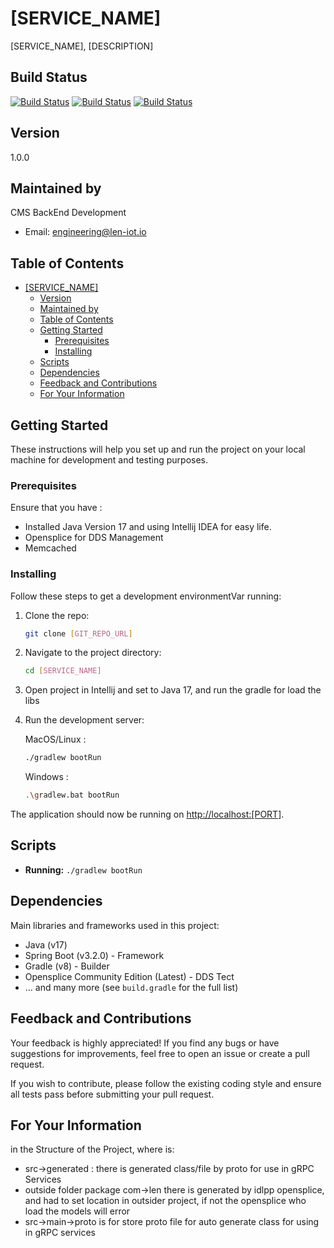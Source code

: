 # [SERVICE_NAME]

[SERVICE_NAME], [DESCRIPTION]

## Build Status
[![Build Status](https://jenkins.len-iot.id/buildStatus/icon?job=c2-nextgen%2F[SERVICE_NAME]%2Fpre-development&subject=pre-dev)](https://jenkins.len-iot.id/job/c2-nextgen/job/[SERVICE_NAME]/job/pre-development/)
[![Build Status](https://jenkins.len-iot.id/buildStatus/icon?job=c2-nextgen%2F[SERVICE_NAME]%2Fdevelopment&subject=dev)](https://jenkins.len-iot.id/job/c2-nextgen/job/[SERVICE_NAME]/job/development/)
[![Build Status](https://jenkins.len-iot.id/buildStatus/icon?job=c2-nextgen%2F[SERVICE_NAME]%2Fmain&subject=main)](https://jenkins.len-iot.id/job/c2-nextgen/job/[SERVICE_NAME]/job/main/)

## Version

1.0.0

## Maintained by

CMS BackEnd Development
- Email: [engineering@len-iot.io](mailto:engineering@len-iot.io)

## Table of Contents

- [[SERVICE_NAME]](#service-name)
  - [Version](#version)
  - [Maintained by](#maintained-by)
  - [Table of Contents](#table-of-contents)
  - [Getting Started](#getting-started)
    - [Prerequisites](#prerequisites)
    - [Installing](#installing)
  - [Scripts](#scripts)
  - [Dependencies](#dependencies)
  - [Feedback and Contributions](#feedback-and-contributions)
  - [For Your Information](#for-your-information)

## Getting Started

These instructions will help you set up and run the project on your local machine for development and testing purposes.

### Prerequisites

Ensure that you have : 
- Installed Java Version 17 and using Intellij IDEA for easy life.
- Opensplice for DDS Management
- Memcached

### Installing

Follow these steps to get a development environmentVar running:

1. Clone the repo:

    ```bash
    git clone [GIT_REPO_URL]
    ```

2. Navigate to the project directory:

    ```bash
    cd [SERVICE_NAME]
    ```

3. Open project in Intellij and set to Java 17, and run the gradle for load the libs

4. Run the development server:

    MacOS/Linux :
    ```bash
    ./gradlew bootRun
    ```

    Windows :
    ```bash
    .\gradlew.bat bootRun
    ```

The application should now be running on [http://localhost:[PORT]](http://localhost:[PORT]).

## Scripts

- **Running:** `./gradlew bootRun`

## Dependencies

Main libraries and frameworks used in this project:

- Java (v17)
- Spring Boot (v3.2.0) - Framework
- Gradle (v8) - Builder
- Opensplice Community Edition (Latest) - DDS Tect
- ... and many more (see `build.gradle` for the full list)

## Feedback and Contributions

Your feedback is highly appreciated! If you find any bugs or have suggestions for improvements, feel free to open an issue or create a pull request.

If you wish to contribute, please follow the existing coding style and ensure all tests pass before submitting your pull request.

## For Your Information

in the Structure of the Project, where is:
- src->generated : there is generated class/file by proto for use in gRPC Services
- outside folder package com->len there is generated by idlpp opensplice, and had to set location in outsider project, if not the opensplice who load the models will error
- src->main->proto is for store proto file for auto generate class for using in gRPC services

